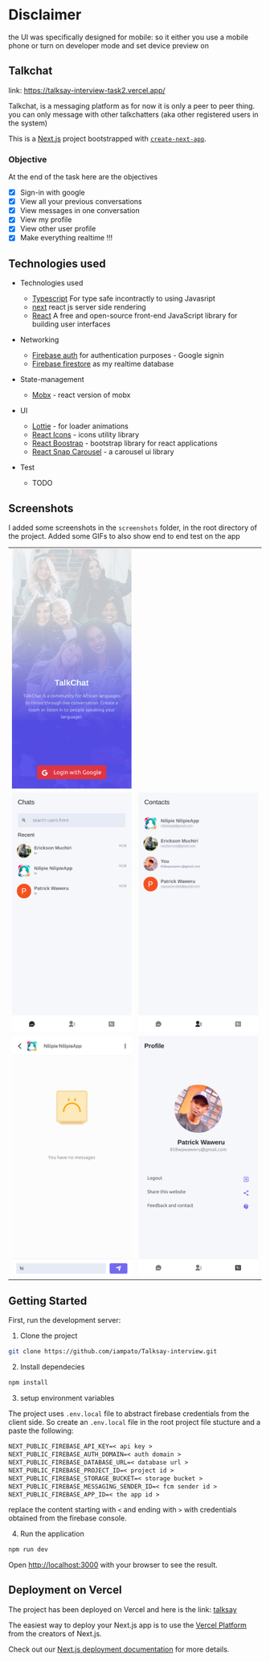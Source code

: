 # Disclaimer
the UI was specifically designed for mobile: so it either you use a mobile phone or turn on developer mode and set device preview on 

## Talkchat

link: https://talksay-interview-task2.vercel.app/


Talkchat, is a messaging platform as for now it is only a peer to peer thing. you can only message with other talkchatters (aka other registered users in the system)

This is a [Next.js](https://nextjs.org/) project bootstrapped with [`create-next-app`](https://github.com/vercel/next.js/tree/canary/packages/create-next-app).

### Objective

At the end of the task here are the objectives
- [x] Sign-in with google
- [x] View all your previous conversations
- [x] View messages in one conversation
- [x] View my profile 
- [x] View other user profile 
- [x] Make everything realtime !!!

## Technologies used

* Technologies used
    * [Typescript](https://www.typescriptlang.org//) For type safe incontractly to using Javasript
    * [next]() react js server side rendering
    * [React](https://reactnative.dev) A free and open-source front-end JavaScript library for building user interfaces 

* Networking
    * [Firebase auth](https://firebase.google.com/products/auth) for authentication purposes - Google signin
    * [Firebase firestore](https://firebase.google.com/products/firestore) as my realtime database
    

* State-management
    * [Mobx](https://mobx.js.org/react-integration.html) - react version of mobx 

* UI
    * [Lottie](https://www.npmjs.com/package/react-lottie) - for loader animations 
    * [React Icons](https://www.npmjs.com/package/react-lottie) - icons utility library
    * [React Boostrap](https://www.npmjs.com/package/react-lottie) - bootstrap library for react applications
    * [React Snap Carousel](https://www.npmjs.com/package/react-lottie) - a carousel ui library


* Test
    * TODO

## Screenshots
I added some screenshots in the `screenshots` folder, in the root directory of the project. Added some GIFs to also show end to end test on the app

|   |   |
|---|---|
| <img src="https://github.com/iampato/Talksay-interview/blob/main/screenshots/1.png" width="250"/>  |   |   
| <img src="https://github.com/iampato/Talksay-interview/blob/main/screenshots/2.png" width="250"/> | <img src="https://github.com/iampato/Talksay-interview/blob/main/screenshots/3.png" width="250"/>   |
| <img src="https://github.com/iampato/Talksay-interview/blob/main/screenshots/4.png" width="250"/>  | <img src="https://github.com/iampato/Talksay-interview/blob/main/screenshots/5.png" width="250"/>  |   


## Getting Started

First, run the development server:

1. Clone the project
```bash
git clone https://github.com/iampato/Talksay-interview.git
```
2. Install dependecies
```bash
npm install 
```
3. setup environment variables

The project uses `.env.local` file to abstract firebase credentials from the client side.
So create an `.env.local` file in the root project file stucture and a paste the following:

```
NEXT_PUBLIC_FIREBASE_API_KEY=< api key >
NEXT_PUBLIC_FIREBASE_AUTH_DOMAIN=< auth domain >
NEXT_PUBLIC_FIREBASE_DATABASE_URL=< database url >
NEXT_PUBLIC_FIREBASE_PROJECT_ID=< project id >
NEXT_PUBLIC_FIREBASE_STORAGE_BUCKET=< storage bucket >
NEXT_PUBLIC_FIREBASE_MESSAGING_SENDER_ID=< fcm sender id >
NEXT_PUBLIC_FIREBASE_APP_ID=< the app id >
```

replace the content starting with `<` and ending with `>` with credentials obtained from the firebase console.


4. Run the application

```bash
npm run dev
```

Open [http://localhost:3000](http://localhost:3000) with your browser to see the result.


## Deployment on Vercel

The project has been deployed on Vercel and here is the link: [talksay](https://talksay-interview-task2.vercel.app/)

The easiest way to deploy your Next.js app is to use the [Vercel Platform](https://vercel.com/new?utm_medium=default-template&filter=next.js&utm_source=create-next-app&utm_campaign=create-next-app-readme) from the creators of Next.js.

Check out our [Next.js deployment documentation](https://nextjs.org/docs/deployment) for more details.
